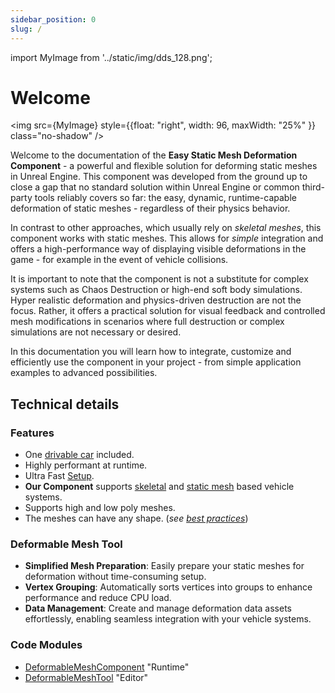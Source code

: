 ```yaml
---
sidebar_position: 0
slug: /
---
```


import MyImage from '../static/img/dds_128.png';

# Welcome

<img src={MyImage} style={{float: "right", width: 96, maxWidth: "25%" }} class="no-shadow" />

Welcome to the documentation of the **Easy Static Mesh Deformation Component** - a powerful and flexible solution for deforming static meshes in Unreal Engine. This component was developed from the ground up to close a gap that no standard solution within Unreal Engine or common third-party tools reliably covers so far: the easy, dynamic, runtime-capable deformation of static meshes - regardless of their physics behavior.

In contrast to other approaches, which usually rely on *skeletal meshes*, this component works with static meshes. This allows for *simple* integration and offers a high-performance way of displaying visible deformations in the game - for example in the event of vehicle collisions.

It is important to note that the component is not a substitute for complex systems such as Chaos Destruction or high-end soft body simulations. Hyper realistic deformation and physics-driven destruction are not the focus. Rather, it offers a practical solution for visual feedback and controlled mesh modifications in scenarios where full destruction or complex simulations are not necessary or desired.

In this documentation you will learn how to integrate, customize and efficiently use the component in your project - from simple application examples to advanced possibilities.


## Technical details

### Features
- One [drivable car](./installation/example.md) included.
- Highly performant at runtime.
- Ultra Fast [Setup](./guides/mesh-component/setup.md).
- **Our Component** supports [skeletal](./advanced-guides/vehicles/chaos-vehicle.md) and [static mesh](./advanced-guides/vehicles/advanced-vehicle-system.md) based vehicle systems.
- Supports high and low poly meshes.
- The meshes can have any shape. (*see [best practices](./guides/mesh-asset/staticmesh.md)*)

### Deformable Mesh Tool
- **Simplified Mesh Preparation**: Easily prepare your static meshes for deformation without time-consuming setup.
- **Vertex Grouping**: Automatically sorts vertices into groups to enhance performance and reduce CPU load.
- **Data Management**: Create and manage deformation data assets effortlessly, enabling seamless integration with your vehicle systems.

### Code Modules
- [DeformableMeshComponent](./guides/mesh-component/overview.md) "Runtime"
- [DeformableMeshTool](./guides/mesh-tool/overview.md) "Editor"